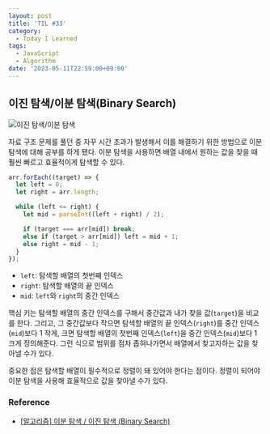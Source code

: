 ```yaml
---
layout: post
title: 'TIL #33'
category:
  - Today I Learned
tags:
  - JavaScript
  - Algorithm
date: '2023-05-11T22:59:00+09:00'
---
```


## 이진 탐색/이분 탐색(Binary Search)

![이진 탐색/이분 탐색](https://blog.penjee.com/wp-content/uploads/2015/04/binary-and-linear-search-animations.gif)

자료 구조 문제를 풀던 중 자꾸 시간 초과가 발생해서 이를 해결하기 위한 방법으로 이분 탐색에 대해 공부를 하게 됐다. 이분 탐색을 사용하면 배열 내에서 원하는 값을 찾을 때 훨씬 빠르고 효율적이게 탐색할 수 있다.

```js
arr.forEach((target) => {
  let left = 0;
  let right = arr.length;

  while (left <= right) {
    let mid = parseInt((left + right) / 2);

    if (target === arr[mid]) break;
    else if (target > arr[mid]) left = mid + 1;
    else right = mid - 1;
  }
});
```

- `left`: 탐색할 배열의 첫번째 인덱스
- `right`: 탐색할 배열의 끝 인덱스
- `mid`: `left`와 `right`의 중간 인덱스

핵심 키는 탐색할 배열의 중간 인덱스를 구해서 중간값과 내가 찾을 값(`target`)을 비교를 한다. 그리고, 그 중간값보다 작으면 탐색할 배열의 끝 인덱스(`right`)를 중간 인덱스(`mid`)보다 1 작게, 크면 탐색할 배열의 첫번째 인덱스(`left`)을 중간 인덱스(`mid`)보다 1 크게 정의해준다. 그런 식으로 범위를 점차 좁혀나가면서 배열에서 찾고자하는 값을 찾아낼 수가 있다.

중요한 점은 탐색할 배열이 필수적으로 정렬이 돼 있어야 한다는 점이다. 정렬이 되어야 이분 탐색을 사용해 효율적으로 값을 찾아낼 수가 있다.

### Reference

- [[알고리즘] 이분 탐색 / 이진 탐색 (Binary Search)](https://velog.io/@kimdukbae/%EC%9D%B4%EB%B6%84-%ED%83%90%EC%83%89-%EC%9D%B4%EC%A7%84-%ED%83%90%EC%83%89-Binary-Search)
